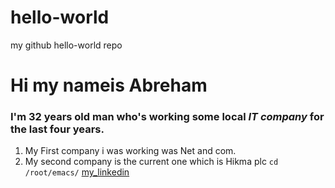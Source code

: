 # hello-world
my github hello-world repo
# Hi my nameis **Abreham**
### I'm 32 years old man who's working some local *IT company* for the last four years.
1. My First company i was working was Net and com.
2. My second company is the current one which is Hikma plc
`cd /root/emacs/`
[my_linkedin](https://www.linkedin.com/in/abreham-abebe-512901a7/)
